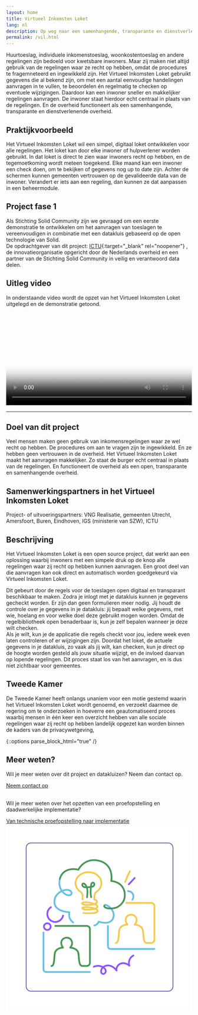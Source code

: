 ```yaml
---
layout: home
title: Virtueel Inkomsten Loket
lang: nl
description: Op weg naar een samenhangende, transparante en dienstverlenende overheid waarbij de inwoner centraal staat.
permalink: /vil.html
---
```



Huurtoeslag, individuele inkomenstoeslag, woonkostentoeslag en andere regelingen zijn bedoeld voor kwetsbare inwoners. Maar zij maken niet altijd gebruik van de regelingen waar ze recht op hebben, omdat de procedures te fragemneteerd en ingewikkeld zijn. Het Virtueel Inkomsten Loket gebruikt gegevens die al bekend zijn, om met een aantal eenvoudige handelingen aanvragen in te vullen, te beoordelen én regelmatig te checken op eventuele wijzigingen. Daardoor kan een inwoner sneller en makkelijker regelingen aanvragen. De inwoner staat hierdoor echt centraal in plaats van de regelingen.
En de overheid functioneert als een samenhangende, transparante en dienstverlenende overheid.


## Praktijkvoorbeeld
Het Virtueel Inkomsten Loket wil een simpel, digitaal loket ontwikkelen voor alle regelingen. Het loket kan door elke inwoner of hulpverlener worden gebruikt. In dat loket is direct te zien waar inwoners recht op hebben, en de tegemoetkoming wordt meteen toegekend. Elke maand kan een inwoner een check doen, om te bekijken of gegevens nog up to date zijn. Achter de schermen kunnen gemeenten vertrouwen op de gevalideerde data van de inwoner. Verandert er iets aan een regeling, dan kunnen ze dat aanpassen in een beheermodule.

## Project fase 1
Als Stichting Solid Community zijn we gevraagd om een eerste demonstratie te ontwikkelen om het aanvragen van toeslagen te vereenvoudigen in combinatie met een datakluis gebaseerd op de open technologie van Solid.<br>
De opdrachtgever van dit project: [ICTU](https://www.ICTU.nl){:target="_blank" rel="noopener"} , de innovatieorganisatie opgericht door de Nederlands overheid en een partner van de Stichting Solid Community in veilig en verantwoord data delen. <br>

## Uitleg video
In onderstaande video wordt de opzet van het Virtueel Inkomsten Loket uitgelegd en de demonstratie getoond.
 
<video width= "100%" poster="img/VIL/placeholder-vil.png" controls>
  <source src="img/VIL/VIL.mp4" type="video/mp4">
  </video>

---

## Doel van dit project
Veel mensen maken geen gebruik van inkomensregelingen waar ze wel recht op hebben. De procedures om aan te vragen zijn te ingewikkeld. En ze hebben geen vertrouwen in de overheid. Het Virtueel Inkomsten Loket maakt het aanvragen makkelijker. Zo staat de burger echt centraal in plaats van de regelingen. En functioneert de overheid als een open, transparante en samenhangende overheid.

## Samenwerkingspartners in het Virtueel Inkomsten Loket
Project- of uitvoeringspartners: VNG Realisatie, gemeenten Utrecht, Amersfoort, Buren, Eindhoven, IGS (ministerie van SZW), ICTU

## Beschrijving
Het Virtueel Inkomsten Loket is een open source project, dat werkt aan een oplossing waarbij inwoners met een simpele druk op de knop alle regelingen waar zij recht op hebben kunnen aanvragen. Een groot deel van die aanvragen kan ook direct en automatisch worden goedgekeurd via Virtueel Inkomsten Loket. 

Dit gebeurt door de regels voor de toeslagen open digitaal en transparant beschikbaar te maken. 
Zodra je inlogt met je datakluis kunnen je gegevens gecheckt worden. Er zijn dan geen formulieren meer nodig.
Jij houdt de controle over je gegevens in je datakluis: jij bepaalt welke gegevens, met wie, hoelang en voor welke doel deze gebruikt mogen worden.
Omdat de regelbibliotheek open benaderbaar is, kun je zelf bepalen wanneer je deze wilt checken.  
Als je wilt, kun je de applicatie die regels checkt voor jou, iedere week even laten controleren of er wijzigingen zijn.
Doordat het loket, de actuele gegevens in je datakluis, zo vaak als jij wilt, kan checken, kun je direct op de hoogte worden gesteld als jouw situatie wijzigt, en de invloed daarvan op lopende regelingen.
Dit proces staat los van het aanvragen, en is dus niet zichtbaar voor gemeentes.

## Tweede Kamer
De Tweede Kamer heeft onlangs unaniem voor een motie gestemd waarin het Virtueel Inkomsten Loket wordt genoemd, en verzoekt daarmee de regering om te onderzoeken in hoeverre een geautomatiseerd
proces waarbij mensen in één keer een overzicht hebben van alle sociale regelingen waar zij recht op hebben landelijk opgezet kan worden binnen de kaders van de privacywetgeving, 


{::options parse_block_html="true" /}
<div class="wrapperprojects" markdown="0">
            <div class="projectblock">
             <div class="project_text">
              <h2>
Meer weten?
              </h2>
              <p>
Wil je meer weten over dit project en datakluizen? Neem dan contact op.
                </p>
               <div class="button_align">
               <a class="button_link" href="/contact"><div class="button">Neem contact op</div></a>
<p><br>Wil je meer weten over het opzetten van een proefopstelling en daadwerkelijke implementatie?</p>
                 <div class="button_align">
             <a class="button_link" href="/samenwerken.html#proefopstelling"><div class="button">Van technische proefopstelling naar implementatie</div></a>
              </div>
              </div>
              </div>
              <div class="project_img">
                <img src="/img/samenwerken3.svg" alt="">
            </div>         
        </div>
</div>

